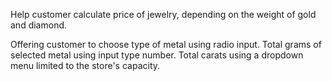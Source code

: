 Help customer calculate price of jewelry, depending on the weight of gold and diamond.

Offering customer to choose type of metal using radio input. Total grams of selected metal using input type number. Total carats using a dropdown menu limited to the store's capacity.